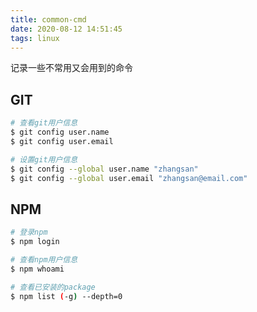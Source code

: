 ```yaml
---
title: common-cmd
date: 2020-08-12 14:51:45
tags: linux
---
```


记录一些不常用又会用到的命令

## GIT

```bash
# 查看git用户信息
$ git config user.name
$ git config user.email

# 设置git用户信息
$ git config --global user.name "zhangsan"
$ git config --global user.email "zhangsan@email.com" 
```



## NPM

```bash
# 登录npm
$ npm login

# 查看npm用户信息
$ npm whoami

# 查看已安装的package
$ npm list (-g) --depth=0

```


